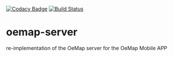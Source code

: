 [![Codacy Badge](https://api.codacy.com/project/badge/Grade/2c2cda05772f430f93fa920bca691f31)](https://www.codacy.com/app/navicore/oemap-server?utm_source=github.com&utm_medium=referral&utm_content=navicore/oemap-server&utm_campaign=badger)
[![Build Status](https://travis-ci.org/navicore/oemap-server.svg?branch=master)](https://travis-ci.org/navicore/oemap-server)

# oemap-server
re-implementation of the OeMap server for the OeMap Mobile APP

